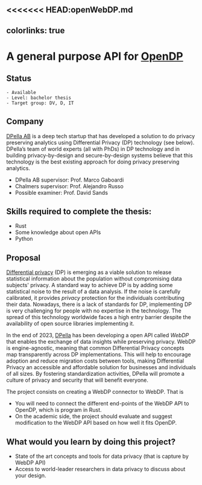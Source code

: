 <<<<<<< HEAD:openWebDP.md
---
colorlinks: true
---

# A general purpose API for [OpenDP](https://opendp.org/)

## Status 

    - Available
    - Level: bachelor thesis 
    - Target group: DV, D, IT

## Company 

[DPella AB](www.dpella.io) is a deep tech startup that has developed a solution
to do privacy preserving analytics using Differential Privacy (DP) technology
(see below). DPella’s team of world experts (all with PhDs) in DP technology and
in building privacy-by-design and secure-by-design systems believe that this
technology is the best existing approach for doing privacy preserving analytics.  

- DPella AB supervisor: Prof. Marco Gaboardi
- Chalmers supervisor: Prof. Alejandro Russo
- Possible examiner: Prof. David Sands

## Skills required to complete the thesis:

- Rust 
- Some knowledge about open APIs
- Python 

## Proposal 

[Differential privacy](https://link.springer.com/chapter/10.1007/11681878_14)
(DP) is emerging as a viable solution to release statistical information about
the population without compromising data subjects' privacy. A standard way to
achieve DP is by adding some statistical noise to the result of a data analysis.
If the noise is carefully calibrated, it provides *privacy* protection for the
individuals contributing their data. Nowadays, there is a lack of standards for
DP,  implementing DP is very challenging for people with no expertise in the
technology. The spread of this technology worldwide faces a high entry barrier
despite the availability of open source libraries implementing it.  

In the end of 2023, [DPella](https://www.dpella.io) has been developing a open
API called *WebDP* that enables the exchange of data insights while preserving
privacy. WebDP is engine-agnostic, meaning that common Differential Privacy
concepts map transparently across DP implementations. This will help to
encourage adoption and reduce migration costs between tools, making Differential
Privacy an accessible and affordable solution for businesses and individuals of
all sizes. By fostering standardization activities, DPella will promote a
culture of privacy and security that will benefit everyone. 

The project consists on creating a WebDP connector to WebDP. That is

- You will need to connect the different end-points of the WebDP API to OpenDP,
  which is program in Rust. 
- On the academic side, the project should evaluate and suggest modification to
  the WebDP API based on how well it fits OpenDP. 

## What would you learn by doing this project? 

- State of the art concepts and tools for data privacy (that is capture by WebDP
  API)
- Access to world-leader researchers in data privacy to discuss about your
  design.
